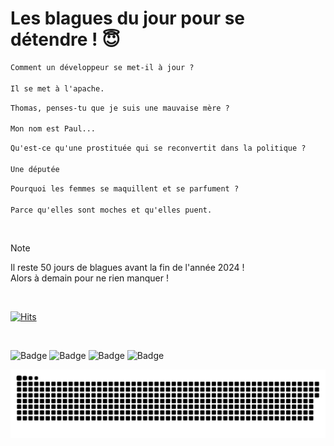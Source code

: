 
<h1>Les blagues du jour pour se détendre ! 😇</h1>

```diff
Comment un développeur se met-il à jour ?

Il se met à l'apache.
```

```diff
Thomas, penses-tu que je suis une mauvaise mère ?

Mon nom est Paul...
```

```diff
Qu'est-ce qu'une prostituée qui se reconvertit dans la politique ?

Une députée
```

```diff
Pourquoi les femmes se maquillent et se parfument ?

Parce qu'elles sont moches et qu'elles puent.
```

<br/>

> [!NOTE]
> Il reste 50 jours de blagues avant la fin de l'année 2024 ! <br/>
> Alors à demain pour ne rien manquer !

<br/>


[![Hits](https://hits.seeyoufarm.com/api/count/incr/badge.svg?url=https%3A%2F%2Fgithub.com%2FClems02%2Fhit-counter&count_bg=%23003E80&title_bg=%235C9FE1&icon=powershell.svg&icon_color=%23FFFFFF&title=Visite&edge_flat=false)](https://hits.seeyoufarm.com)


<br/>


![Badge](https://img.shields.io/badge/Last%20updated%20on-white?style=for-the-badge&logo=clockify)   ![Badge](https://img.shields.io/badge/12/11-white?style=for-the-badge) ![Badge](https://img.shields.io/badge/at-white?style=for-the-badge) ![Badge](https://img.shields.io/badge/02:56-white?style=for-the-badge)


<p align="center">
 <img width="1000" src="assets/github-snake.svg" alt="snake"/>
</p>
